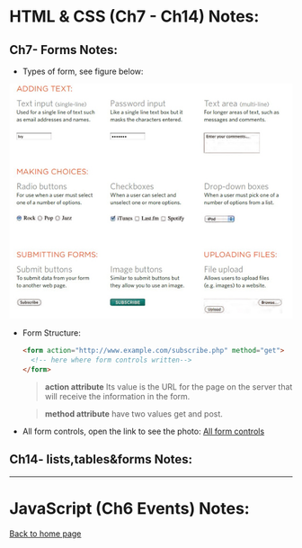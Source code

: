# **HTML & CSS (Ch7 - Ch14) Notes:**

## Ch7- Forms Notes:

+ Types of form, see figure below:

![formTypes](img/formTypes.jpg)

+ Form Structure:

  ```html
  <form action="http://www.example.com/subscribe.php" method="get">
    <!-- here where form controls written-->
  </form>
  ```
  > **action attribute** Its value is the URL for the page on the server that will receive the information in the form.

  > **method attribute** have two values get and post.

+ All form controls, open the link to see the photo:
[All form controls](https://drive.google.com/file/d/1aVy6MOs2bOsYElYP0QPkDxqtUcwrAPVI/view?usp=sharing)



## Ch14- lists,tables&forms Notes:


---
# **JavaScript (Ch6 Events) Notes:**

 
[Back to home page](../README.md)